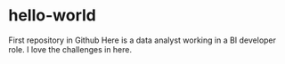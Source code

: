 # hello-world
First repository in Github
Here is a data analyst working in a BI developer role.
I love the challenges in here.
